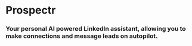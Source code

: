 # Prospectr

### Your personal AI powered LinkedIn assistant, allowing you to make connections and message leads on autopilot.
